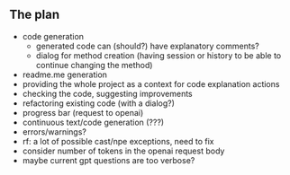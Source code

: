 ## The plan

- code generation
  - generated code can (should?) have explanatory comments?
  - dialog for method creation (having session or history to be able to continue changing the method)
- readme.me generation
- providing the whole project as a context for code explanation actions
- checking the code, suggesting improvements
- refactoring existing code (with a dialog?)
- progress bar (request to openai)
- continuous text/code generation (???) 
- errors/warnings?
- rf: a lot of possible cast/npe exceptions, need to fix
- consider number of tokens in the openai request body
- maybe current gpt questions are too verbose?